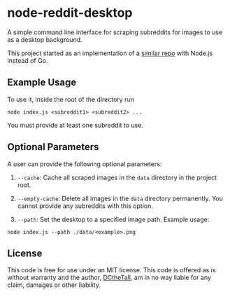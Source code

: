 # node-reddit-desktop

A simple command line interface for scraping subreddits for
images to use as a desktop background.

This project started as an implementation of a [similar repo](https://github.com.DCtheTall/reddit-desktop)
with Node.js instead of Go.

## Example Usage

To use it, inside the root of the directory run

```
node index.js <subreddit1> <subreddit2> ...
```

You must provide at least one subreddit to use.

## Optional Parameters

A user can provide the following optional parameters:

1. `--cache`: Cache all scraped images in the `data` directory in the project root.

2. `--empty-cache`: Delete all images in the `data` directory permanently.
You cannot provide any subreddits with this option.

3. `--path`: Set the desktop to a specified image path. Example usage:

```
node index.js --path ./data/<example>.png
```

## License

This code is free for use under an MIT license. This code is offered as is without
warranty and the author, [DCtheTall](https://github.com/DCtheTall), am in no way
liable for any claim, damages or other liability.
